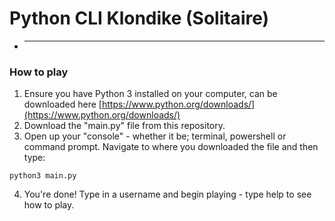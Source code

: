 # Python CLI Klondike (Solitaire)

* ---

### How to play
1. Ensure you have Python 3 installed on your computer, can be downloaded here [https://www.python.org/downloads/](https://www.python.org/downloads/)
2. Download the "main.py" file from this repository.
3. Open up your "console" - whether it be; terminal, powershell or command prompt. Navigate to where you downloaded the file and then type:
```shell
python3 main.py
```
4. You're done! Type in a username and begin playing - type help to see how to play.
